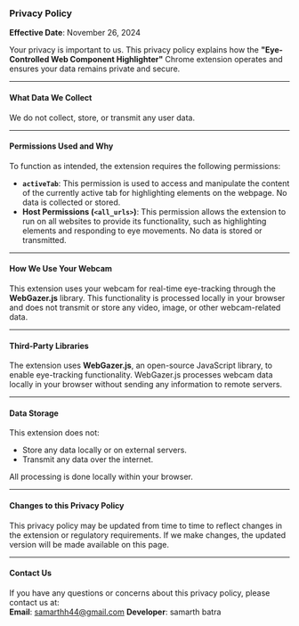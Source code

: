 

### Privacy Policy

**Effective Date**: November 26, 2024  

Your privacy is important to us. This privacy policy explains how the **"Eye-Controlled Web Component Highlighter"** Chrome extension operates and ensures your data remains private and secure.

---

#### **What Data We Collect**
We do not collect, store, or transmit any user data.

---

#### **Permissions Used and Why**
To function as intended, the extension requires the following permissions:
- **`activeTab`**: This permission is used to access and manipulate the content of the currently active tab for highlighting elements on the webpage. No data is collected or stored.
- **Host Permissions (`<all_urls>`)**: This permission allows the extension to run on all websites to provide its functionality, such as highlighting elements and responding to eye movements. No data is stored or transmitted.

---

#### **How We Use Your Webcam**
This extension uses your webcam for real-time eye-tracking through the **WebGazer.js** library. This functionality is processed locally in your browser and does not transmit or store any video, image, or other webcam-related data.

---

#### **Third-Party Libraries**
The extension uses **WebGazer.js**, an open-source JavaScript library, to enable eye-tracking functionality. WebGazer.js processes webcam data locally in your browser without sending any information to remote servers.

---

#### **Data Storage**
This extension does not:
- Store any data locally or on external servers.
- Transmit any data over the internet.

All processing is done locally within your browser.

---

#### **Changes to this Privacy Policy**
This privacy policy may be updated from time to time to reflect changes in the extension or regulatory requirements. If we make changes, the updated version will be made available on this page.

---

#### **Contact Us**
If you have any questions or concerns about this privacy policy, please contact us at:  
**Email**: samarthh44@gmail.com 
**Developer**: samarth batra
